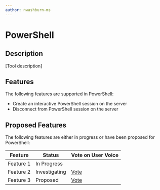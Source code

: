 ```yaml
---
author: nwashburn-ms
---
```


# PowerShell

## Description

[Tool description]

## Features

The following features are supported in PowerShell:

- Create an interactive PowerShell session on the server
- Disconnect from PowerShell session on the server

## Proposed Features

The following features are either in progress or have been proposed for PowerShell:

|Feature|Status|Vote on User Voice|
|-------|------|------------------|
|Feature 1|In Progress||
|Feature 2|Investigating|[Vote](todo:url)|
|Feature 3|Proposed|[Vote](todo:url)|

